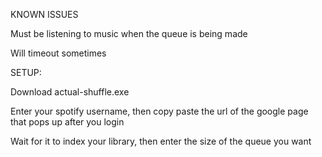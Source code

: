 KNOWN ISSUES

Must be listening to music when the queue is being made

Will timeout sometimes



SETUP:

Download actual-shuffle.exe

Enter your spotify username, then copy paste the url of the google page that pops up after you login

Wait for it to index your library, then enter the size of the queue you want
